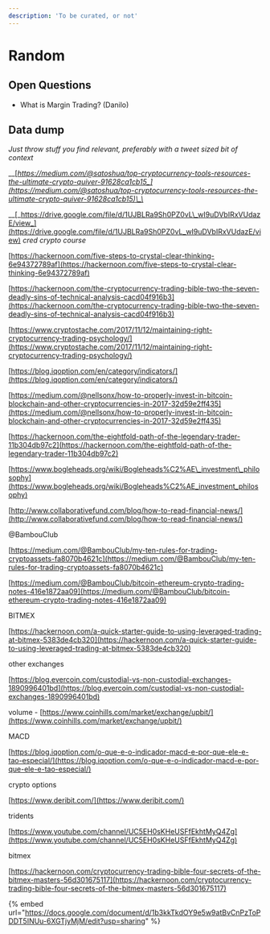 ```yaml
---
description: 'To be curated, or not'
---
```


# Random

## Open Questions

* What is Margin Trading? \(Danilo\)

## Data dump

_Just throw stuff you find relevant, preferably with a tweet sized bit of context_

\_\_[_https://medium.com/@satoshua/top-cryptocurrency-tools-resources-the-ultimate-crypto-quiver-91628ca1cb15_](https://medium.com/@satoshua/top-cryptocurrency-tools-resources-the-ultimate-crypto-quiver-91628ca1cb15)\_\_

\_\_[_https://drive.google.com/file/d/1UJBLRa9Sh0PZ0vL\_wI9uDVbIRxVUdazE/view_](https://drive.google.com/file/d/1UJBLRa9Sh0PZ0vL_wI9uDVbIRxVUdazE/view) _cred crypto course_

[https://hackernoon.com/five-steps-to-crystal-clear-thinking-6e94372789af](https://hackernoon.com/five-steps-to-crystal-clear-thinking-6e94372789af)

[https://hackernoon.com/the-cryptocurrency-trading-bible-two-the-seven-deadly-sins-of-technical-analysis-cacd04f916b3](https://hackernoon.com/the-cryptocurrency-trading-bible-two-the-seven-deadly-sins-of-technical-analysis-cacd04f916b3)

[https://www.cryptostache.com/2017/11/12/maintaining-right-cryptocurrency-trading-psychology/](https://www.cryptostache.com/2017/11/12/maintaining-right-cryptocurrency-trading-psychology/)

[https://blog.iqoption.com/en/category/indicators/](https://blog.iqoption.com/en/category/indicators/)

[https://medium.com/@nellsonx/how-to-properly-invest-in-bitcoin-blockchain-and-other-cryptocurrencies-in-2017-32d59e2ff435](https://medium.com/@nellsonx/how-to-properly-invest-in-bitcoin-blockchain-and-other-cryptocurrencies-in-2017-32d59e2ff435)

[https://hackernoon.com/the-eightfold-path-of-the-legendary-trader-11b304db97c2](https://hackernoon.com/the-eightfold-path-of-the-legendary-trader-11b304db97c2)

[https://www.bogleheads.org/wiki/Bogleheads%C2%AE\_investment\_philosophy](https://www.bogleheads.org/wiki/Bogleheads%C2%AE_investment_philosophy)  


[http://www.collaborativefund.com/blog/how-to-read-financial-news/](http://www.collaborativefund.com/blog/how-to-read-financial-news/)

@BambouClub

[https://medium.com/@BambouClub/my-ten-rules-for-trading-cryptoassets-fa8070b4621c](https://medium.com/@BambouClub/my-ten-rules-for-trading-cryptoassets-fa8070b4621c)

[https://medium.com/@BambouClub/bitcoin-ethereum-crypto-trading-notes-416e1872aa09](https://medium.com/@BambouClub/bitcoin-ethereum-crypto-trading-notes-416e1872aa09)

BITMEX

[https://hackernoon.com/a-quick-starter-guide-to-using-leveraged-trading-at-bitmex-5383de4cb320](https://hackernoon.com/a-quick-starter-guide-to-using-leveraged-trading-at-bitmex-5383de4cb320)

other exchanges

[https://blog.evercoin.com/custodial-vs-non-custodial-exchanges-1890996401bd](https://blog.evercoin.com/custodial-vs-non-custodial-exchanges-1890996401bd)

volume - [https://www.coinhills.com/market/exchange/upbit/](https://www.coinhills.com/market/exchange/upbit/)

MACD

[https://blog.iqoption.com/o-que-e-o-indicador-macd-e-por-que-ele-e-tao-especial/](https://blog.iqoption.com/o-que-e-o-indicador-macd-e-por-que-ele-e-tao-especial/)

crypto options

[https://www.deribit.com/](https://www.deribit.com/)

tridents

[https://www.youtube.com/channel/UC5EH0sKHeUSFfEkhtMyQ4Zg](https://www.youtube.com/channel/UC5EH0sKHeUSFfEkhtMyQ4Zg)

bitmex

[https://hackernoon.com/cryptocurrency-trading-bible-four-secrets-of-the-bitmex-masters-56d301675117](https://hackernoon.com/cryptocurrency-trading-bible-four-secrets-of-the-bitmex-masters-56d301675117)



{% embed url="https://docs.google.com/document/d/1b3kkTkdOY9e5w9atBvCnPzToPDDT5INUu-6XGTjyMjM/edit?usp=sharing" %}



  


